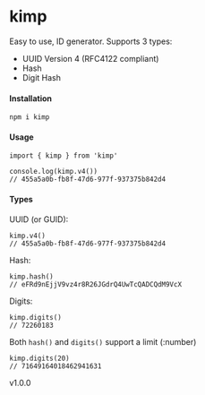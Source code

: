 
# kimp  

Easy to use, ID generator. Supports 3 types:

 - UUID Version 4 (RFC4122 compliant)
 - Hash
 - Digit Hash  
  
#### Installation  
  
```  
npm i kimp  
```  
  
#### Usage  
  
```  
import { kimp } from 'kimp'  
  
console.log(kimp.v4())  
// 455a5a0b-fb8f-47d6-977f-937375b842d4  
```  
  
#### Types  
  
  UUID (or GUID):
```    
kimp.v4()  
// 455a5a0b-fb8f-47d6-977f-937375b842d4  
```  
  Hash: 
```   
kimp.hash()  
// eFRd9nEjjV9vz4r8R26JGdrQ4UwTcQADCQdM9VcX  
```
Digits:
```
kimp.digits()
// 72260183
```

Both `hash()` and `digits()` support a limit (:number)
```
kimp.digits(20)
// 71649164018462941631
```
v1.0.0
